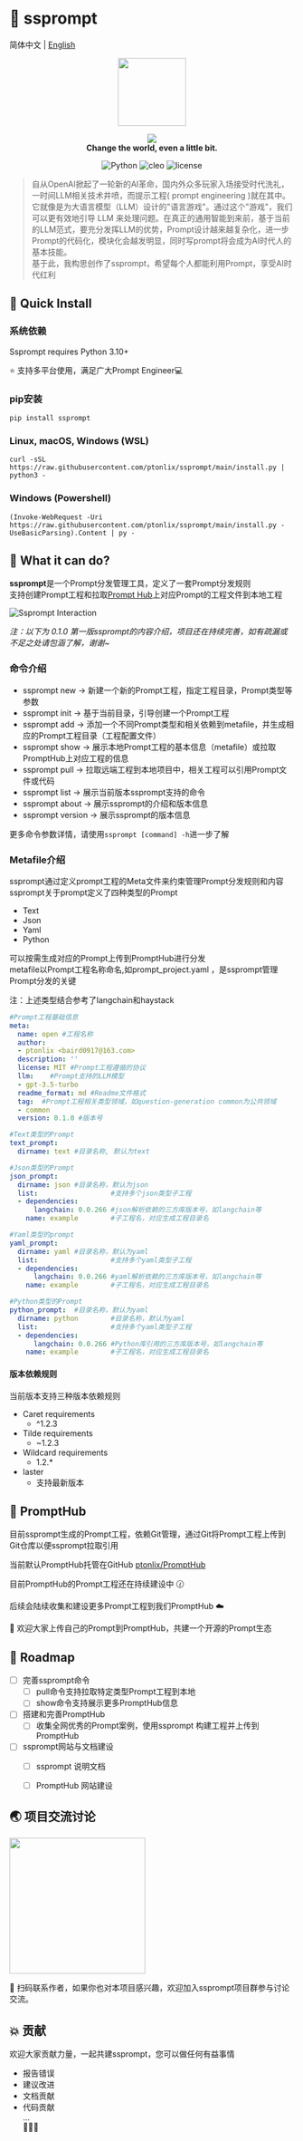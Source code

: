 # 🌌 ssprompt
简体中文 | [English]((./README-en.md))
<p>
	<p align="center">
		<img height=120 src="https://img.gejiba.com/images/e1945208195b199bd244431fd2a6efa0.png">
	</p>
	<p align="center">
		<img src="https://img.gejiba.com/images/605bd1bcc1a14f803f1d8f68b8c1c892.png"><br>
		<b face="雅黑">Change the world, even a little bit.</b>
	<p>
</p>
<p align="center">
<img alt=" Python" src="https://img.shields.io/badge/Python-3.10%2B-blue"/>
<img alt="cleo" src="https://img.shields.io/badge/cleo-2.0.1-yellowgreen"/>
<img alt="license" src="https://img.shields.io/badge/license-Apache-lightgrey"/>
</p>

>自从OpenAI掀起了一轮新的AI革命，国内外众多玩家入场接受时代洗礼，一时间LLM相关技术井喷，而提示工程( prompt engineering )就在其中。   
它就像是为大语言模型（LLM）设计的"语言游戏"。通过这个"游戏"，我们可以更有效地引导 LLM 来处理问题。在真正的通用智能到来前，基于当前的LLM范式，要充分发挥LLM的优势，Prompt设计越来越复杂化，进一步Prompt的代码化，模块化会越发明显，同时写prompt将会成为AI时代人的基本技能。  
基于此，我构思创作了ssprompt，希望每个人都能利用Prompt，享受AI时代红利

## 🚀 Quick Install
### 系统依赖
Ssprompt requires Python 3.10+ 

⭐ 支持多平台使用，满足广大Prompt Engineer💻
### pip安装
```shell
pip install ssprompt
```
### Linux, macOS, Windows (WSL)
```shell
curl -sSL https://raw.githubusercontent.com/ptonlix/ssprompt/main/install.py | python3 -
```
### Windows (Powershell)
```shell
(Invoke-WebRequest -Uri https://raw.githubusercontent.com/ptonlix/ssprompt/main/install.py -UseBasicParsing).Content | py -
```

## 🔔 What it can do?
**ssprompt**是一个Prompt分发管理工具，定义了一套Prompt分发规则  
支持创建Prompt工程和拉取[Prompt Hub](https://github.com/ptonlix/PromptHub)上对应Prompt的工程文件到本地工程


![Ssprompt Interaction](https://img.gejiba.com/images/2cb6f408c1de52e3d2e8c1fb603254ce.png)

_注：以下为 0.1.0 第一版ssprompt的内容介绍，项目还在持续完善，如有疏漏或不足之处请包涵了解，谢谢~_


### 命令介绍 
- ssprompt new   ->  新建一个新的Prompt工程，指定工程目录，Prompt类型等参数
- ssprompt init  ->  基于当前目录，引导创建一个Prompt工程
- ssprompt add   ->  添加一个不同Prompt类型和相关依赖到metafile，并生成相应的Prompt工程目录（工程配置文件）
- ssprompt show  ->  展示本地Prompt工程的基本信息（metafile）或拉取PromptHub上对应工程的信息
- ssprompt pull  ->  拉取远端工程到本地项目中，相关工程可以引用Prompt文件或代码
- ssprompt list  ->  展示当前版本ssprompt支持的命令
- ssprompt about ->  展示ssprompt的介绍和版本信息
- ssprompt version -> 展示ssprompt的版本信息

更多命令参数详情，请使用`ssprompt [command] -h`进一步了解

### Metafile介绍
ssprompt通过定义prompt工程的Meta文件来约束管理Prompt分发规则和内容  
ssprompt关于prompt定义了四种类型的Prompt
- Text
- Json
- Yaml
- Python

可以按需生成对应的Prompt上传到PromptHub进行分发  
metafile以Prompt工程名称命名,如prompt_project.yaml ，是ssprompt管理Prompt分发的关键

注：上述类型结合参考了langchain和haystack
```yaml
#Prompt工程基础信息
meta:
  name: open #工程名称
  author: 
  - ptonlix <baird0917@163.com>
  description: ''
  license: MIT #Prompt工程遵循的协议
  llm:    #Prompt支持的LLM模型
  - gpt-3.5-turbo 
  readme_format: md #Readme文件格式
  tag:  #Prompt工程相关类型领域，如question-generation common为公共领域
  - common
  version: 0.1.0 #版本号

#Text类型的Prompt
text_prompt:
  dirname: text #目录名称, 默认为text

#Json类型的Prompt
json_prompt:
  dirname: json #目录名称，默认为json
  list:                  #支持多个json类型子工程
  - dependencies:   
      langchain: 0.0.266 #json解析依赖的三方库版本号，如langchain等
    name: example        #子工程名，对应生成工程目录名

#Yaml类型的prompt
yaml_prompt: 
  dirname: yaml #目录名称，默认为yaml
  list:					 #支持多个yaml类型子工程
  - dependencies:		
      langchain: 0.0.266 #yaml解析依赖的三方库版本号，如langchain等
    name: example		 #子工程名，对应生成工程目录名

#Python类型的Prompt
python_prompt:	#目录名称，默认为yaml
  dirname: python		 #目录名称，默认为yaml
  list: 				 #支持多个yaml类型子工程
  - dependencies:
      langchain: 0.0.266 #Python库引用的三方库版本号，如langchain等
    name: example		 #子工程名，对应生成工程目录名
```

#### 版本依赖规则
当前版本支持三种版本依赖规则  
* Caret requirements  
	- ^1.2.3
* Tilde requirements  
	- ~1.2.3
* Wildcard requirements 
	- 1.2.*
* laster                
	- 支持最新版本
## 🌊 PromptHub
目前ssprompt生成的Prompt工程，依赖Git管理，通过Git将Prompt工程上传到Git仓库以便ssprompt拉取引用

当前默认PromptHub托管在GitHub [ptonlix/PromptHub](https://github.com/ptonlix/PromptHub)

目前PromptHub的Prompt工程还在持续建设中 🕜

后续会陆续收集和建设更多Prompt工程到我们PromptHub ☁️

🍗 欢迎大家上传自己的Prompt到PromptHub，共建一个开源的Prompt生态

## 🚩 Roadmap

- [ ] 完善ssprompt命令  
   - [ ] pull命令支持拉取特定类型Prompt工程到本地
   - [ ] show命令支持展示更多PromptHub信息
- [ ] 搭建和完善PromptHub
	- [ ] 收集全网优秀的Prompt案例，使用ssprompt 构建工程并上传到PromptHub
- [ ] ssprompt网站与文档建设
	- [ ] ssprompt 说明文档
	- [ ] PromptHub 网站建设


## 🌏 项目交流讨论
<img height=240 src="https://img.gejiba.com/images/f0cf4242e87615dff574806169f9732a.png"/>

🎉 扫码联系作者，如果你也对本项目感兴趣，欢迎加入ssprompt项目群参与讨论交流。

## 💥 贡献
欢迎大家贡献力量，一起共建ssprompt，您可以做任何有益事情
- 报告错误
- 建议改进
- 文档贡献
- 代码贡献  
...  
👏👏👏

